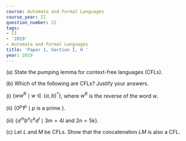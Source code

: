 ```yaml
---
course: Automata and Formal Languages
course_year: II
question_number: 22
tags:
- II
- '2019'
- Automata and Formal Languages
title: 'Paper 1, Section I, H '
year: 2019
---
```




(a) State the pumping lemma for context-free languages (CFLs).

(b) Which of the following are CFLs? Justify your answers.

(i) $\left\{w w^{R} \mid w \in\{a, b\}^{*}\right\}$, where $w^{R}$ is the reverse of the word $w$.

(ii) $\left\{0^{p} 1^{p} \mid p\right.$ is a prime $\}$.

(iii) $\left\{a^{m} b^{n} c^{k} d^{l} \mid 3 m=4 l\right.$ and $\left.2 n=5 k\right\}$.

(c) Let $L$ and $M$ be CFLs. Show that the concatenation $L M$ is also a CFL.